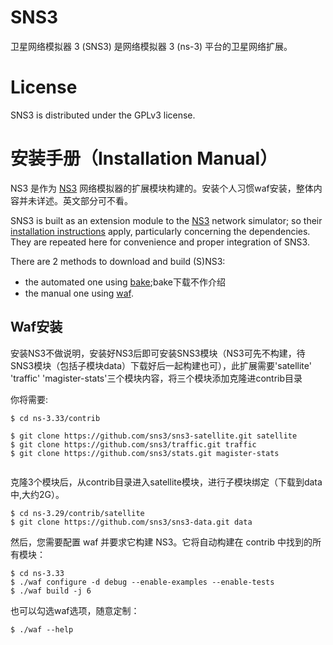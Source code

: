 # SNS3

卫星网络模拟器 3 (SNS3) 是网络模拟器 3 (ns-3) 平台的卫星网络扩展。


# License

SNS3 is distributed under the GPLv3 license.

# 安装手册（Installation Manual）

NS3 是作为 [NS3](https://www.nsnam.org/) 网络模拟器的扩展模块构建的。安装个人习惯waf安装，整体内容并未详述。英文部分可不看。

SNS3 is built as an extension module to the [NS3](https://www.nsnam.org/) network simulator; so their [installation instructions](https://www.nsnam.org/docs/release/3.29/tutorial/html/getting-started.html) apply, particularly concerning the dependencies. They are repeated here for convenience and proper integration of SNS3.

There are 2 methods to download and build (S)NS3:

*  the automated one using [bake](#bake);bake下载不作介绍
*  the manual one using [waf](#waf).



## Waf安装

安装NS3不做说明，安装好NS3后即可安装SNS3模块（NS3可先不构建，待SNS3模块（包括子模块data）下载好后一起构建也可），此扩展需要'satellite'   'traffic'  'magister-stats'三个模块内容，将三个模块添加克隆进contrib目录

你将需要:

```shell
$ cd ns-3.33/contrib

$ git clone https://github.com/sns3/sns3-satellite.git satellite
$ git clone https://github.com/sns3/traffic.git traffic
$ git clone https://github.com/sns3/stats.git magister-stats
    
```
克隆3个模块后，从contrib目录进入satellite模块，进行子模块绑定（下载到data中,大约2G）。

```shell
$ cd ns-3.29/contrib/satellite
$ git clone https://github.com/sns3/sns3-data.git data
```

然后，您需要配置 waf 并要求它构建 NS3。它将自动构建在 contrib 中找到的所有模块：

```shell
$ cd ns-3.33
$ ./waf configure -d debug --enable-examples --enable-tests
$ ./waf build -j 6
```
也可以勾选waf选项，随意定制：


```shell
$ ./waf --help
```

